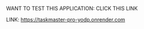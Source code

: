WANT TO TEST THIS APPLICATION:   CLICK THIS LINK

   LINK:   https://taskmaster-pro-yodp.onrender.com
